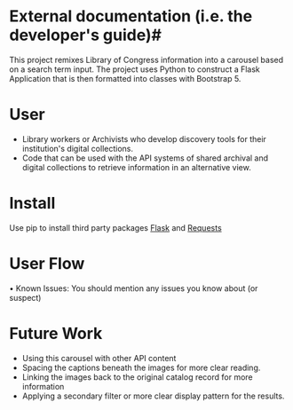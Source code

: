 # External documentation (i.e. the developer's guide)#
This project remixes Library of Congress information into a carousel based on a search term input. The project uses Python to construct a Flask Application that is then formatted  into classes with Bootstrap 5. 

# User
- Library workers or Archivists who develop discovery tools for their institution's digital collections.
- Code that can be used with the API systems of shared archival and digital collections to retrieve information in an alternative view. 
 
# Install 
Use pip to install third party packages [Flask](https://flask.palletsprojects.com/en/stable/url) and [Requests](https://pypi.org/project/requests/)

# User Flow
•	Known Issues: You should mention any issues you know about (or suspect)

# Future Work
- Using this carousel with other API content
- Spacing the captions beneath the images for more clear reading.
- Linking the images back to the original catalog record for more information
- Applying a secondary filter or more clear display pattern for the results. 
